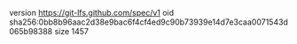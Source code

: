 version https://git-lfs.github.com/spec/v1
oid sha256:0bb8b96aac2d38e9bac6f4cf4ed9c90b73939e14d7e3caa0071543d065b98388
size 1457
